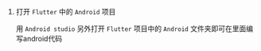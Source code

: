 
1. 打开 `Flutter` 中的 `Android` 项目

    用 `Android studio` 另外打开 `Flutter` 项目中的 `Android` 文件夹即可在里面编写android代码